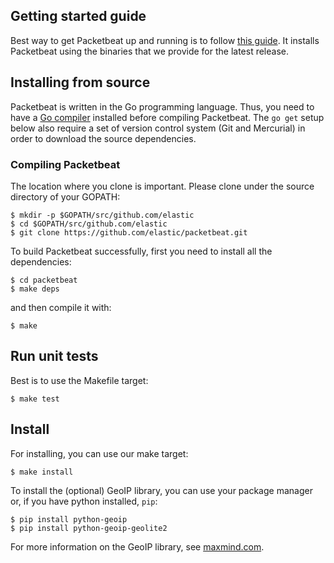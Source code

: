 ## Getting started guide

Best way to get Packetbeat up and running is to follow [this
guide](http://packetbeat.com/getstarted). It installs Packetbeat using the
binaries that we provide for the latest release.

## Installing from source

Packetbeat is written in the Go programming language. Thus, you need to have a
[Go compiler](http://golang.org/) installed before compiling Packetbeat. The
``go get`` setup below also require a set of version control system (Git and
Mercurial) in order to download the source dependencies.

### Compiling Packetbeat

The location where you clone is important. Please clone under the source
directory of your GOPATH:

    $ mkdir -p $GOPATH/src/github.com/elastic
    $ cd $GOPATH/src/github.com/elastic
    $ git clone https://github.com/elastic/packetbeat.git

To build Packetbeat successfully, first you need to install all the
dependencies:

    $ cd packetbeat
    $ make deps

and then compile it with:

    $ make

## Run unit tests

Best is to use the Makefile target:

    $ make test

## Install

For installing, you can use our make target:

    $ make install

To install the (optional) GeoIP library, you can use your package manager or,
if you have python installed, `pip`:

    $ pip install python-geoip
    $ pip install python-geoip-geolite2

For more information on the GeoIP library, see
[maxmind.com](https://www.maxmind.com/).
